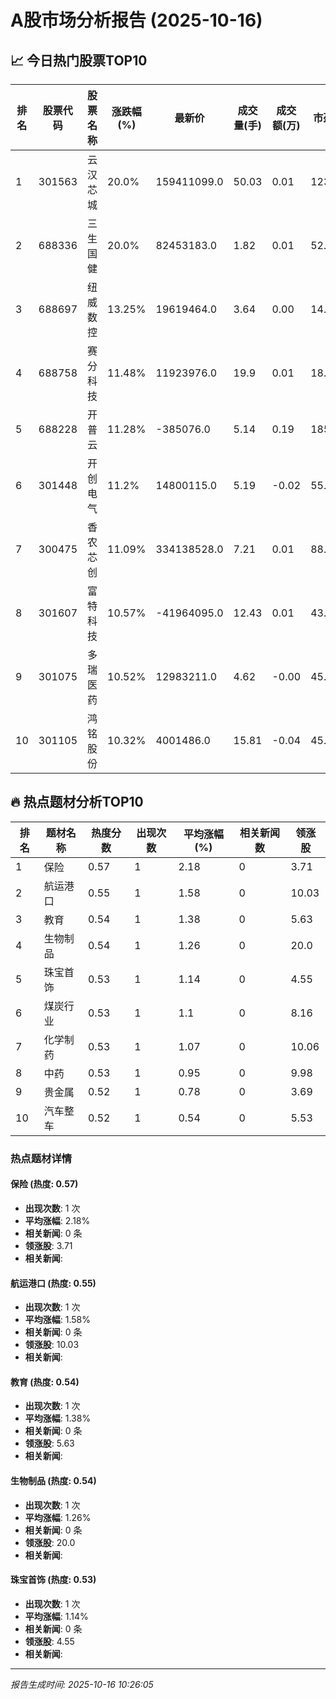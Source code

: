 # A股市场分析报告 (2025-10-16)

## 📈 今日热门股票TOP10

| 排名 | 股票代码 | 股票名称 | 涨跌幅(%) | 最新价 | 成交量(手) | 成交额(万) | 市盈率 | 市值(亿) |
|------|----------|----------|-----------|--------|------------|------------|--------|----------|
| 1 | 301563 | 云汉芯城 | 20.0% | 159411099.0 | 50.03 | 0.01 | 123.61 | 0.00 |
| 2 | 688336 | 三生国健 | 20.0% | 82453183.0 | 1.82 | 0.01 | 52.96 | 0.00 |
| 3 | 688697 | 纽威数控 | 13.25% | 19619464.0 | 3.64 | 0.00 | 14.9 | -0.00 |
| 4 | 688758 | 赛分科技 | 11.48% | 11923976.0 | 19.9 | 0.01 | 18.52 | 0.00 |
| 5 | 688228 | 开普云 | 11.28% | -385076.0 | 5.14 | 0.19 | 185.08 | 0.00 |
| 6 | 301448 | 开创电气 | 11.2% | 14800115.0 | 5.19 | -0.02 | 55.39 | -0.00 |
| 7 | 300475 | 香农芯创 | 11.09% | 334138528.0 | 7.21 | 0.01 | 88.21 | 0.00 |
| 8 | 301607 | 富特科技 | 10.57% | -41964095.0 | 12.43 | 0.01 | 43.53 | 0.00 |
| 9 | 301075 | 多瑞医药 | 10.52% | 12983211.0 | 4.62 | -0.00 | 45.55 | -0.00 |
| 10 | 301105 | 鸿铭股份 | 10.32% | 4001486.0 | 15.81 | -0.04 | 45.18 | -0.00 |

## 🔥 热点题材分析TOP10

| 排名 | 题材名称 | 热度分数 | 出现次数 | 平均涨幅(%) | 相关新闻数 | 领涨股 |
|------|----------|----------|----------|-------------|------------|--------|
| 1 | 保险 | 0.57 | 1 | 2.18 | 0 | 3.71 |
| 2 | 航运港口 | 0.55 | 1 | 1.58 | 0 | 10.03 |
| 3 | 教育 | 0.54 | 1 | 1.38 | 0 | 5.63 |
| 4 | 生物制品 | 0.54 | 1 | 1.26 | 0 | 20.0 |
| 5 | 珠宝首饰 | 0.53 | 1 | 1.14 | 0 | 4.55 |
| 6 | 煤炭行业 | 0.53 | 1 | 1.1 | 0 | 8.16 |
| 7 | 化学制药 | 0.53 | 1 | 1.07 | 0 | 10.06 |
| 8 | 中药 | 0.53 | 1 | 0.95 | 0 | 9.98 |
| 9 | 贵金属 | 0.52 | 1 | 0.78 | 0 | 3.69 |
| 10 | 汽车整车 | 0.52 | 1 | 0.54 | 0 | 5.53 |

### 热点题材详情


#### 保险 (热度: 0.57)
- **出现次数**: 1 次
- **平均涨幅**: 2.18%
- **相关新闻**: 0 条
- **领涨股**: 3.71
- **相关新闻**:

#### 航运港口 (热度: 0.55)
- **出现次数**: 1 次
- **平均涨幅**: 1.58%
- **相关新闻**: 0 条
- **领涨股**: 10.03
- **相关新闻**:

#### 教育 (热度: 0.54)
- **出现次数**: 1 次
- **平均涨幅**: 1.38%
- **相关新闻**: 0 条
- **领涨股**: 5.63
- **相关新闻**:

#### 生物制品 (热度: 0.54)
- **出现次数**: 1 次
- **平均涨幅**: 1.26%
- **相关新闻**: 0 条
- **领涨股**: 20.0
- **相关新闻**:

#### 珠宝首饰 (热度: 0.53)
- **出现次数**: 1 次
- **平均涨幅**: 1.14%
- **相关新闻**: 0 条
- **领涨股**: 4.55
- **相关新闻**:

---
*报告生成时间: 2025-10-16 10:26:05*
